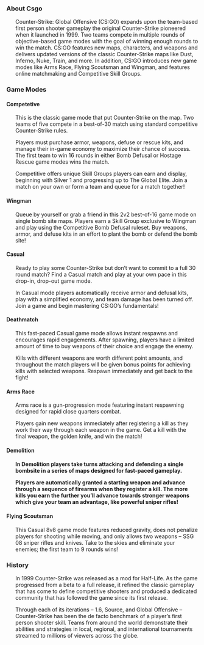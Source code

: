 <h3> About Csgo </h3>
  <ol> Counter-Strike: Global Offensive (CS:GO) expands upon the team-based first person shooter gameplay the original Counter-Strike pioneered when it launched in 1999. Two teams compete in multiple rounds of objective-based game modes with the goal of winning enough rounds to win the match. CS:GO features new maps, characters, and weapons and delivers updated versions of the classic Counter-Strike maps like Dust, Inferno, Nuke, Train, and more. In addition, CS:GO introduces new game modes like Arms Race, Flying Scoutsman and Wingman, and features online matchmaking and Competitive Skill Groups.
  </ol>

<h3> Game Modes </h3>
<h4> Competetive </h4>
  <ol> This is the classic game mode that put Counter-Strike on the map. Two teams of five compete in a best-of-30 match using standard competitive Counter-Strike rules.

Players must purchase armor, weapons, defuse or rescue kits, and manage their in-game economy to maximize their chance of success. The first team to win 16 rounds in either Bomb Defusal or Hostage Rescue game modes wins the match.

Competitive offers unique Skill Groups players can earn and display, beginning with Silver 1 and progressing up to The Global Elite. Join a match on your own or form a team and queue for a match together!
  </ol>

<h4> Wingman </h4>
  <ol> Queue by yourself or grab a friend in this 2v2 best-of-16 game mode on single bomb site maps. Players earn a Skill Group exclusive to Wingman and play using the Competitive Bomb Defusal ruleset. Buy weapons, armor, and defuse kits in an effort to plant the bomb or defend the bomb site! </ol>

<h4> Casual </h4>
  <ol> Ready to play some Counter-Strike but don’t want to commit to a full 30 round match? Find a Casual match and play at your own pace in this drop-in, drop-out game mode.

In Casual mode players automatically receive armor and defusal kits, play with a simplified economy, and team damage has been turned off. Join a game and begin mastering CS:GO’s fundamentals! </ol>

<h4> Deathmatch </h4>
  <ol> This fast-paced Casual game mode allows instant respawns and encourages rapid engagements. After spawning, players have a limited amount of time to buy weapons of their choice and engage the enemy.

Kills with different weapons are worth different point amounts, and throughout the match players will be given bonus points for achieving kills with selected weapons. Respawn immediately and get back to the fight! </ol>

<h4> Arms Race </h4>
  <ol> Arms race is a gun-progression mode featuring instant respawning designed for rapid close quarters combat.

Players gain new weapons immediately after registering a kill as they work their way through each weapon in the game. Get a kill with the final weapon, the golden knife, and win the match! </ol>

<h4> Demolition <h4>  

  <ol> In Demolition players take turns attacking and defending a single bombsite in a series of maps designed for fast-paced gameplay.

Players are automatically granted a starting weapon and advance through a sequence of firearms when they register a kill. The more kills you earn the further you’ll advance towards stronger weapons which give your team an advantage, like powerful sniper rifles! </ol>

<h4> Flying Scoutsman </h4>
  <ol> This Casual 8v8 game mode features reduced gravity, does not penalize players for shooting while moving, and only allows two weapons – SSG 08 sniper rifles and knives. Take to the skies and eliminate your enemies; the first team to 9 rounds wins! </ol>

<h3> History </h3>
  <ol> In 1999 Counter-Strike was released as a mod for Half-Life. As the game progressed from a beta to a full release, it refined the classic gameplay that has come to define competitive shooters and produced a dedicated community that has followed the game since its first release.

Through each of its iterations – 1.6, Source, and Global Offensive – Counter-Strike has been the de facto benchmark of a player’s first person shooter skill. Teams from around the world demonstrate their abilities and strategies in local, regional, and international tournaments streamed to millions of viewers across the globe. </ol>
